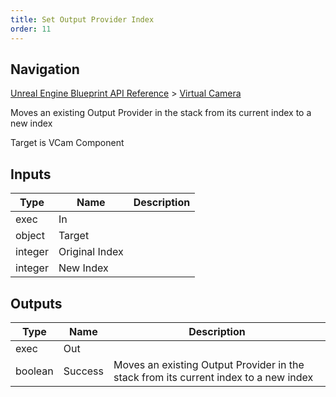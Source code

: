 ```yaml
---
title: Set Output Provider Index
order: 11
---
```

## Navigation

[Unreal Engine Blueprint API Reference](https://dev.epicgames.com/documentation/en-us/unreal-engine/BlueprintAPI) > [Virtual Camera](https://dev.epicgames.com/documentation/en-us/unreal-engine/BlueprintAPI/VirtualCamera_1)

Moves an existing Output Provider in the stack from its current index to a new index

Target is VCam Component

## Inputs

| Type | Name | Description |
| --- | --- | --- |
| exec | In |  |
| object | Target |  |
| integer | Original Index |  |
| integer | New Index |  |

## Outputs

| Type | Name | Description |
| --- | --- | --- |
| exec | Out |  |
| boolean | Success | Moves an existing Output Provider in the stack from its current index to a new index |
